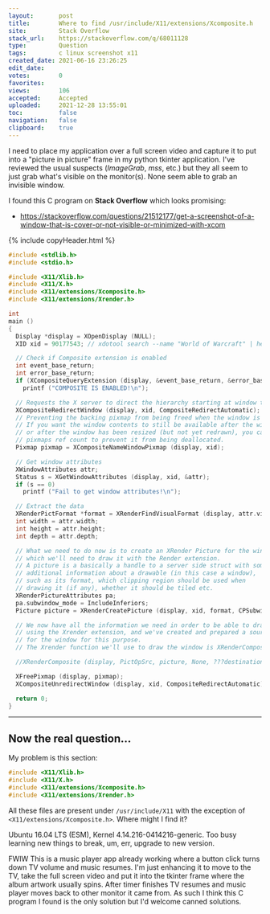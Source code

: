```yaml
---
layout:       post
title:        Where to find ∕usr∕include∕X11∕extensions∕Xcomposite.h
site:         Stack Overflow
stack_url:    https://stackoverflow.com/q/68011128
type:         Question
tags:         c linux screenshot x11
created_date: 2021-06-16 23:26:25
edit_date:    
votes:        0
favorites:    
views:        106
accepted:     Accepted
uploaded:     2021-12-28 13:55:01
toc:          false
navigation:   false
clipboard:    true
---
```


I need to place my application over a full screen video and capture it to put into a "picture in picture" frame in my python tkinter application. I've reviewed the usual suspects (*ImageGrab*, *mss*, etc.) but they all seem to just grab what's visible on the monitor(s). None seem able to grab an invisible window.

I found this C program on **Stack Overflow** which looks promising:

- https://stackoverflow.com/questions/21512177/get-a-screenshot-of-a-window-that-is-cover-or-not-visible-or-minimized-with-xcom

{% include copyHeader.html %}
``` c
#include <stdlib.h>
#include <stdio.h>

#include <X11/Xlib.h>
#include <X11/X.h>
#include <X11/extensions/Xcomposite.h>
#include <X11/extensions/Xrender.h>

int
main ()
{
  Display *display = XOpenDisplay (NULL);
  XID xid = 90177543; // xdotool search --name "World of Warcraft" | head -1

  // Check if Composite extension is enabled
  int event_base_return;
  int error_base_return;
  if (XCompositeQueryExtension (display, &event_base_return, &error_base_return))
    printf ("COMPOSITE IS ENABLED!\n");

  // Requests the X server to direct the hierarchy starting at window to off-screen storage
  XCompositeRedirectWindow (display, xid, CompositeRedirectAutomatic);
  // Preventing the backing pixmap from being freed when the window is hidden/destroyed
  // If you want the window contents to still be available after the window has been destroyed,
  // or after the window has been resized (but not yet redrawn), you can increment the backing
  // pixmaps ref count to prevent it from being deallocated.
  Pixmap pixmap = XCompositeNameWindowPixmap (display, xid);

  // Get window attributes
  XWindowAttributes attr;
  Status s = XGetWindowAttributes (display, xid, &attr);
  if (s == 0)
    printf ("Fail to get window attributes!\n");

  // Extract the data
  XRenderPictFormat *format = XRenderFindVisualFormat (display, attr.visual);
  int width = attr.width;
  int height = attr.height;
  int depth = attr.depth;

  // What we need to do now is to create an XRender Picture for the window,
  // which we'll need to draw it with the Render extension.
  // A picture is a basically a handle to a server side struct with some
  // additional information about a drawable (in this case a window),
  // such as its format, which clipping region should be used when
  // drawing it (if any), whether it should be tiled etc.
  XRenderPictureAttributes pa;
  pa.subwindow_mode = IncludeInferiors;
  Picture picture = XRenderCreatePicture (display, xid, format, CPSubwindowMode, &pa);

  // We now have all the information we need in order to be able to draw the window
  // using the Xrender extension, and we've created and prepared a source picture
  // for the window for this purpose.
  // The Xrender function we'll use to draw the window is XRenderComposite().

  //XRenderComposite (display, PictOpSrc, picture, None, ???destination???, 0,0, 0,0, 0,0, width, height);

  XFreePixmap (display, pixmap);
  XCompositeUnredirectWindow (display, xid, CompositeRedirectAutomatic);

  return 0;
}
```

----------

## Now the real question...

My problem is this section:

``` c
#include <X11/Xlib.h>
#include <X11/X.h>
#include <X11/extensions/Xcomposite.h>
#include <X11/extensions/Xrender.h>
```

All these files are present under `/usr/include/X11` with the exception of `<X11/extensions/Xcomposite.h>`.  Where might I find it?

Ubuntu 16.04 LTS (ESM), Kernel 4.14.216-0414216-generic. Too busy learning new things to break, um, err, upgrade to new version.

FWIW This is a music player app already working where a button click turns down TV volume and music resumes. I'm just enhancing it to move to the TV, take the full screen video and put it into the tkinter frame where the album artwork usually spins. After timer finishes TV resumes and music player moves back to other monitor it came from. As such I think this C program I found is the only solution but I'd welcome canned solutions.
